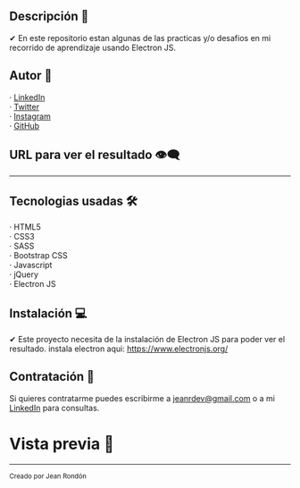 ## Descripción 💬

✔ En este repositorio estan algunas de las practicas y/o desafios en mi recorrido de aprendizaje usando Electron JS.
  
## Autor 🤠

· [LinkedIn](https://www.linkedin.com/in/jeandv/) <br>
· [Twitter](https://www.twitter.com/r4yb4/) <br>
· [Instagram](https://www.instagram.com/jnxrn/) <br>
· [GitHub](https://github.com/jeandv/) 

## URL para ver el resultado 👁‍🗨

***

## Tecnologias usadas 🛠️

· HTML5 <br>
· CSS3 <br>
· SASS <br>
· Bootstrap CSS <br>
· Javascript <br>
· jQuery <br>
· Electron JS

## Instalación 💻

✔ Este proyecto necesita de la instalación de Electron JS para poder ver el resultado. instala electron aqui: https://www.electronjs.org/

## Contratación 📧

Si quieres contratarme puedes escribirme a jeanrdev@gmail.com o a mi [LinkedIn](https://www.linkedin.com/in/jeandv/) para consultas.

# Vista previa 🔎

***

<small>Creado por Jean Rondón</small>

